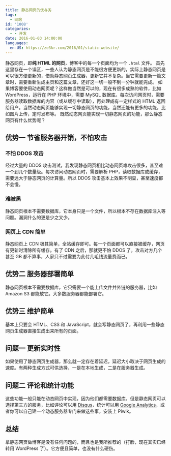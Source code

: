 ```yaml
---
title: 静态网页的优与劣
tags:
  - 网站
id: '1008'
categories:
  - - 开发
date: 2016-01-03 14:00:00
languages:
  en-US: https://ze3kr.com/2016/01/static-website/
---
```


静态网页，即**纯 HTML 的网页**，博客中的每一个页面均为一个 `.html` 文件。 首先这里存在一个误区，一些人认为静态网页是不能很方便更新的，实际上静态网页是可以很方便更新的，借助静态网页生成器，更新它并不复杂。当它需要更新一篇文章时，需要重新生成主页和这篇文章，还好这一切一般不到一分钟就能完成。 如果博客要使用动态网页呢？这样做当然是可以的，现在有很多成熟的软件，比如 WordPress，运行在 PHP 环境中，需要 MySQL 数据库。每次访问网页时，需要服务器读取数据库的内容（或从缓存中读取），再处理成有一定样式的 HTML 返回给用户。当然动态网页能够实现一切静态网页的功能，当然还能有更多的功能，比如图片上传，定时发布等。 既然动态网页能实现一切静态网页的功能，那么静态网页有什么优势呢？
<!-- more -->

## 优势一 节省服务器开销，不怕攻击

### 不怕 DDOS 攻击

经过大量的 DDOS 攻击测试，我发现静态网页相比动态网页难攻击很多，甚至难一个到几个数量级。每次访问动态网页时，需要解析 PHP，读取数据库或缓存，需要远大于静态网页的计算量。所以 DDOS 攻击基本上效果不明显，甚至速度都不会慢。

### 难被黑

静态网页根本不需要数据库，它本身只是一个文件，所以根本不存在数据库注入等问题。漏洞什么的更是少之又少。

### 网页上 CDN 简单

静态网页上 CDN 极其简单，全站缓存即可。每一个页面都可以直接被缓存，网页有更新时清除所有缓存。有了 CDN 之后，那就更不怕 DDOS 了，攻击对方几个甚至 GB 都不算事，人家只不过需要为此付几毛钱流量费而已。

## 优势二 服务器部署简单

静态网页根本不需要数据库，它只需要一个能上传文件并外链的服务器，比如 Amazon S3 都能放它。大多数服务器都能部署它。

## 优势三 维护简单

基本上只要会 HTML、CSS 和 JavaScript，就会写静态网页了，再利用一些静态网页生成器直接生成出来所有的页面。

## 问题一 更新实时性

如果使用了静态网页生成器，那么就一定存在着延迟，延迟大小取决于网页生成的速度。有两种生成方式可供选择，一是在本地生成，二是在服务器生成。

## 问题二 评论和统计功能

这些功能一般只能在动态网页中实现，因为他们都需要数据库。但是静态网页可以选择第三方的服务，比如评论可以用 [Disqus](https://disqus.com)，统计可以用 [Google Analytics](https://www.google.com/analytics/)，或者你可以自己建一个动态服务器专门来做这些事，安装上 Piwik。

## 总结

拿静态网页做博客是没有任何问题的，而且也是我所推荐的（打脸，现在其实已经转用 WordPress 了）。它方便且简单，也没有什么硬伤。
